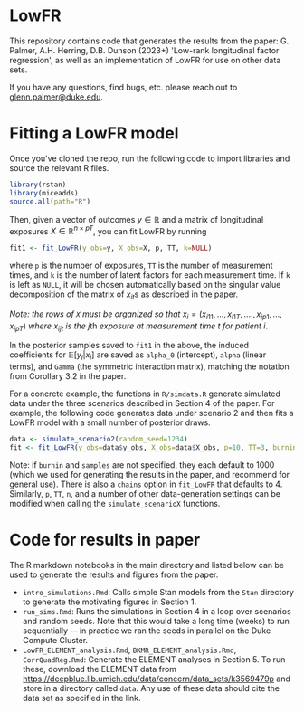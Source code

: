 # LowFR

This repository contains code that generates the results from the paper: G. Palmer, A.H. Herring, D.B. Dunson (2023+) 'Low-rank longitudinal factor regression', as well as an implementation of LowFR for use on other data sets.

If you have any questions, find bugs, etc. please reach out to glenn.palmer@duke.edu.

# Fitting a LowFR model

Once you've cloned the repo, run the following code to import libraries and source the relevant R files.

```r
library(rstan)
library(miceadds)
source.all(path="R")
```
Then, given a vector of outcomes $y \in \mathbb{R}$ and a matrix of longitudinal exposures $X \in \mathbb{R}^{n \times pT}$, you can fit LowFR by running

```r
fit1 <- fit_LowFR(y_obs=y, X_obs=X, p, TT, k=NULL)
```
where `p` is the number of exposures, `TT` is the number of measurement times, and `k` is the number of latent factors for each measurement time. If `k` is left as `NULL`, it will be chosen automatically based on the singular value decomposition of the matrix of $x_{it}\text{s}$ as described in the paper.

_Note: the rows of `X` must be organized so that_ $x_i = (x_{i11}, ..., x_{i1T}, ...., x_{ip1}, ... , x_{ipT})$ _where_ $x_{ijt}$ _is the_ $j\text{th}$ _exposure at measurement time_ $t$ _for patient_ $i$.

In the posterior samples saved to `fit1` in the above, the induced coefficients for $\mathbb{E}[y_i | x_i]$ are saved as `alpha_0` (intercept), `alpha` (linear terms), and `Gamma` (the symmetric interaction matrix), matching the notation from Corollary 3.2 in the paper.

For a concrete example, the functions in `R/simdata.R` generate simulated data under the three scenarios described in Section 4 of the paper. For example, the following code generates data under scenario 2 and then fits a LowFR model with a small number of posterior draws.

```r
data <- simulate_scenario2(random_seed=1234)
fit <- fit_LowFR(y_obs=data$y_obs, X_obs=data$X_obs, p=10, TT=3, burnin=100, samples=100)
```

Note: if `burnin` and `samples` are not specified, they each default to 1000 (which we used for generating the results in the paper, and recommend for general use). There is also a `chains` option in `fit_LowFR` that defaults to 4. Similarly, `p`, `TT`, `n`, and a number of other data-generation settings can be modified when calling the `simulate_scenarioX` functions.

# Code for results in paper

The R markdown notebooks in the main directory and listed below can be used to generate the results and figures from the paper.

* `intro_simulations.Rmd`: Calls simple Stan models from the `Stan` directory to generate the motivating figures in Section 1.
* `run_sims.Rmd`: Runs the simulations in Section 4 in a loop over scenarios and random seeds. Note that this would take a long time (weeks) to run sequentially -- in practice we ran the seeds in parallel on the Duke Compute Cluster.
* `LowFR_ELEMENT_analysis.Rmd`, `BKMR_ELEMENT_analysis.Rmd`, `CorrQuadReg.Rmd`: Generate the ELEMENT analyses in Section 5. To run these, download the ELEMENT data from https://deepblue.lib.umich.edu/data/concern/data_sets/k3569479p and store in a directory called `data`. Any use of these data should cite the data set as specified in the link.




